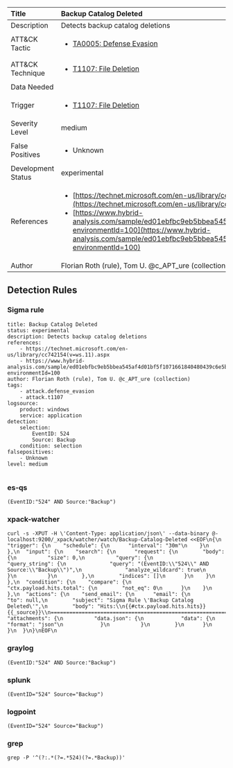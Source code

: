 | Title                | Backup Catalog Deleted                                                                                                                                                 |
|:---------------------|:------------------------------------------------------------------------------------------------------------------------------------------------------------|
| Description          | Detects backup catalog deletions                                                                                                                                           |
| ATT&amp;CK Tactic    | <ul><li>[TA0005: Defense Evasion](https://attack.mitre.org/tactics/TA0005)</li></ul>  |
| ATT&amp;CK Technique | <ul><li>[T1107: File Deletion](https://attack.mitre.org/techniques/T1107)</li></ul>                             |
| Data Needed          | <ul></ul>                                                         |
| Trigger              | <ul><li>[T1107: File Deletion](../Triggers/T1107.md)</li></ul>  |
| Severity Level       | medium                                                                                                                                                 |
| False Positives      | <ul><li>Unknown</li></ul>                                                                  |
| Development Status   | experimental                                                                                                                                                |
| References           | <ul><li>[https://technet.microsoft.com/en-us/library/cc742154(v=ws.11).aspx](https://technet.microsoft.com/en-us/library/cc742154(v=ws.11).aspx)</li><li>[https://www.hybrid-analysis.com/sample/ed01ebfbc9eb5bbea545af4d01bf5f1071661840480439c6e5babe8e080e41aa?environmentId=100](https://www.hybrid-analysis.com/sample/ed01ebfbc9eb5bbea545af4d01bf5f1071661840480439c6e5babe8e080e41aa?environmentId=100)</li></ul>                                                          |
| Author               | Florian Roth (rule), Tom U. @c_APT_ure (collection)                                                                                                                                                |


## Detection Rules

### Sigma rule

```
title: Backup Catalog Deleted
status: experimental
description: Detects backup catalog deletions
references:
    - https://technet.microsoft.com/en-us/library/cc742154(v=ws.11).aspx
    - https://www.hybrid-analysis.com/sample/ed01ebfbc9eb5bbea545af4d01bf5f1071661840480439c6e5babe8e080e41aa?environmentId=100
author: Florian Roth (rule), Tom U. @c_APT_ure (collection) 
tags:
    - attack.defense_evasion
    - attack.t1107
logsource:
    product: windows
    service: application
detection:
    selection:
        EventID: 524
        Source: Backup
    condition: selection
falsepositives:
    - Unknown
level: medium


```




### es-qs
    
```
(EventID:"524" AND Source:"Backup")
```


### xpack-watcher
    
```
curl -s -XPUT -H \'Content-Type: application/json\' --data-binary @- localhost:9200/_xpack/watcher/watch/Backup-Catalog-Deleted <<EOF\n{\n  "trigger": {\n    "schedule": {\n      "interval": "30m"\n    }\n  },\n  "input": {\n    "search": {\n      "request": {\n        "body": {\n          "size": 0,\n          "query": {\n            "query_string": {\n              "query": "(EventID:\\"524\\" AND Source:\\"Backup\\")",\n              "analyze_wildcard": true\n            }\n          }\n        },\n        "indices": []\n      }\n    }\n  },\n  "condition": {\n    "compare": {\n      "ctx.payload.hits.total": {\n        "not_eq": 0\n      }\n    }\n  },\n  "actions": {\n    "send_email": {\n      "email": {\n        "to": null,\n        "subject": "Sigma Rule \'Backup Catalog Deleted\'",\n        "body": "Hits:\\n{{#ctx.payload.hits.hits}}{{_source}}\\n================================================================================\\n{{/ctx.payload.hits.hits}}",\n        "attachments": {\n          "data.json": {\n            "data": {\n              "format": "json"\n            }\n          }\n        }\n      }\n    }\n  }\n}\nEOF\n
```


### graylog
    
```
(EventID:"524" AND Source:"Backup")
```


### splunk
    
```
(EventID="524" Source="Backup")
```


### logpoint
    
```
(EventID="524" Source="Backup")
```


### grep
    
```
grep -P '^(?:.*(?=.*524)(?=.*Backup))'
```



